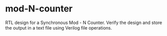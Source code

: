 # mod-N-counter
RTL design for a Synchronous Mod - N Counter. Verify  the design and store the output in a text file using Verilog file operations.
